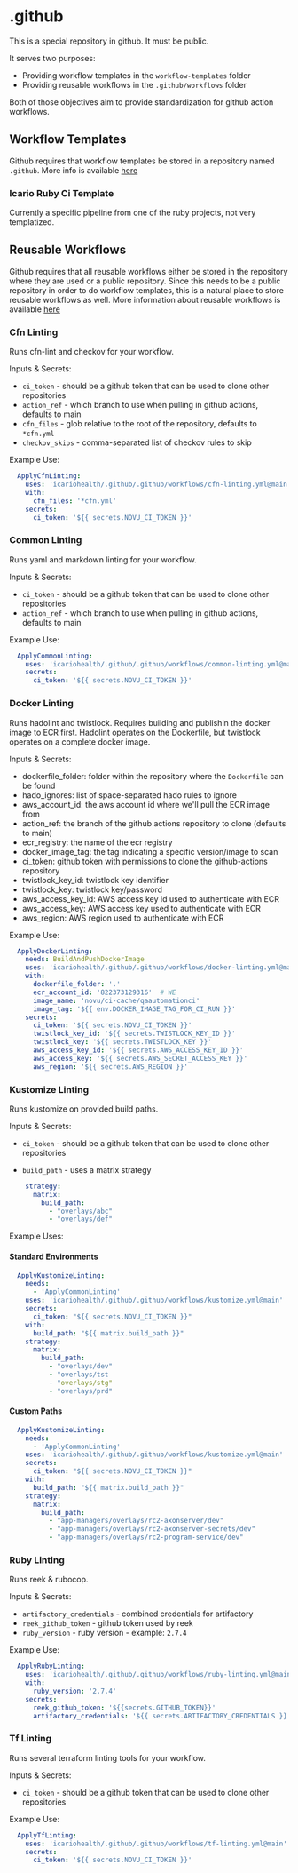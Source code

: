 # .github

This is a special repository in github. It must be public.

It serves two purposes:

- Providing workflow templates in the `workflow-templates` folder
- Providing reusable workflows in the `.github/workflows` folder

Both of those objectives aim to provide standardization for github action workflows.

## Workflow Templates

Github requires that workflow templates be stored in a repository named `.github`.
More info is available [here](https://docs.github.com/en/actions/using-workflows/creating-starter-workflows-for-your-organization)

### Icario Ruby Ci Template

Currently a specific pipeline from one of the ruby projects, not very templatized.

## Reusable Workflows

Github requires that all reusable workflows either be stored in the repository where they are used or a public repository.
Since this needs to be a public repository in order to do workflow templates, this is a natural place to store reusable workflows as well.
More information about reusable workflows is available [here](https://docs.github.com/en/actions/using-workflows/reusing-workflows)

### Cfn Linting

Runs cfn-lint and checkov for your workflow.

Inputs & Secrets:

- `ci_token` - should be a github token that can be used to clone other repositories
- `action_ref` - which branch to use when pulling in github actions, defaults to main
- `cfn_files` - glob relative to the root of the repository, defaults to `*cfn.yml`
- `checkov_skips` - comma-separated list of checkov rules to skip

Example Use:

```yaml
  ApplyCfnLinting:
    uses: 'icariohealth/.github/.github/workflows/cfn-linting.yml@main'
    with:
      cfn_files: '*cfn.yml'
    secrets:
      ci_token: '${{ secrets.NOVU_CI_TOKEN }}'
```

### Common Linting

Runs yaml and markdown linting for your workflow.

Inputs & Secrets:

- `ci_token` - should be a github token that can be used to clone other repositories
- `action_ref` - which branch to use when pulling in github actions, defaults to main

Example Use:

```yaml
  ApplyCommonLinting:
    uses: 'icariohealth/.github/.github/workflows/common-linting.yml@main'
    secrets:
      ci_token: '${{ secrets.NOVU_CI_TOKEN }}'
```

### Docker Linting

Runs hadolint and twistlock. Requires building and publishin the docker image to ECR first.
Hadolint operates on the Dockerfile, but twistlock operates on a complete docker image.

Inputs & Secrets:

- dockerfile_folder: folder within the repository where the `Dockerfile` can be found
- hado_ignores: list of space-separated hado rules to ignore
- aws_account_id: the aws account id where we'll pull the ECR image from
- action_ref: the branch of the github actions repository to clone (defaults to main)
- ecr_registry: the name of the ecr registry
- docker_image_tag: the tag indicating a specific version/image to scan
- ci_token: github token with permissions to clone the github-actions repository
- twistlock_key_id: twistlock key identifier
- twistlock_key: twistlock key/password
- aws_access_key_id: AWS access key id used to authenticate with ECR
- aws_access_key: AWS access key used to authenticate with ECR
- aws_region: AWS region used to authenticate with ECR

Example Use:

```yaml
  ApplyDockerLinting:
    needs: BuildAndPushDockerImage
    uses: 'icariohealth/.github/.github/workflows/docker-linting.yml@main'
    with:
      dockerfile_folder: '.'
      ecr_account_id: '822373129316'  # WE
      image_name: 'novu/ci-cache/qaautomationci'
      image_tag: '${{ env.DOCKER_IMAGE_TAG_FOR_CI_RUN }}'
    secrets:
      ci_token: '${{ secrets.NOVU_CI_TOKEN }}'
      twistlock_key_id: '${{ secrets.TWISTLOCK_KEY_ID }}'
      twistlock_key: '${{ secrets.TWISTLOCK_KEY }}'
      aws_access_key_id: '${{ secrets.AWS_ACCESS_KEY_ID }}'
      aws_access_key: '${{ secrets.AWS_SECRET_ACCESS_KEY }}'
      aws_region: '${{ secrets.AWS_REGION }}'
```

### Kustomize Linting

Runs kustomize on provided build paths.

Inputs & Secrets:

- `ci_token` - should be a github token that can be used to clone other repositories

- `build_path` - uses a matrix strategy

```yaml
    strategy:
      matrix:
        build_path:
          - "overlays/abc"
          - "overlays/def"

```

Example Uses:

#### Standard Environments

```yaml
  ApplyKustomizeLinting:
    needs:
      - 'ApplyCommonLinting'
    uses: 'icariohealth/.github/.github/workflows/kustomize.yml@main'
    secrets:
      ci_token: "${{ secrets.NOVU_CI_TOKEN }}"
    with:
      build_path: "${{ matrix.build_path }}"
    strategy:
      matrix:
        build_path:
          - "overlays/dev"
          - "overlays/tst
          - "overlays/stg"
          - "overlays/prd"
```

#### Custom Paths

```yaml
  ApplyKustomizeLinting:
    needs:
      - 'ApplyCommonLinting'
    uses: 'icariohealth/.github/.github/workflows/kustomize.yml@main'
    secrets:
      ci_token: "${{ secrets.NOVU_CI_TOKEN }}"
    with:
      build_path: "${{ matrix.build_path }}"
    strategy:
      matrix:
        build_path:
          - "app-managers/overlays/rc2-axonserver/dev"
          - "app-managers/overlays/rc2-axonserver-secrets/dev"
          - "app-managers/overlays/rc2-program-service/dev"
```

### Ruby Linting

Runs reek & rubocop.

Inputs & Secrets:

- `artifactory_credentials` - combined credentials for artifactory
- `reek_github_token` - github token used by reek
- `ruby_version` - ruby version - example: `2.7.4`

Example Use:

```yaml
  ApplyRubyLinting:
    uses: 'icariohealth/.github/.github/workflows/ruby-linting.yml@main'
    with:
      ruby_version: '2.7.4'
    secrets:
      reek_github_token: '${{secrets.GITHUB_TOKEN}}'
      artifactory_credentials: '${{ secrets.ARTIFACTORY_CREDENTIALS }}'
```

### Tf Linting

Runs several terraform linting tools for your workflow.

Inputs & Secrets:

- `ci_token` - should be a github token that can be used to clone other repositories

Example Use:

```yaml
  ApplyTfLinting:
    uses: 'icariohealth/.github/.github/workflows/tf-linting.yml@main'
    secrets:
      ci_token: '${{ secrets.NOVU_CI_TOKEN }}'
```
